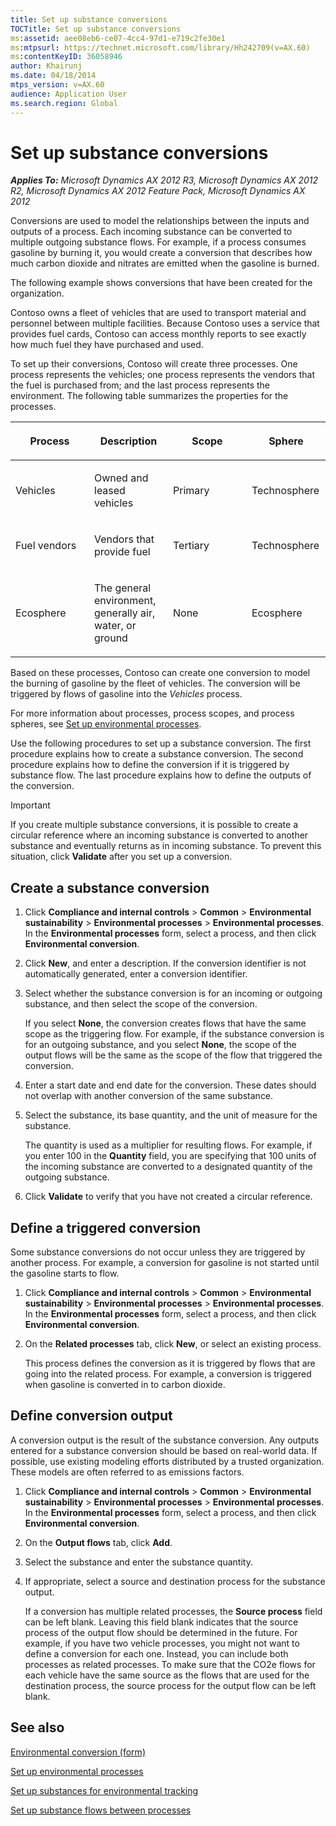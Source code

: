 ```yaml
---
title: Set up substance conversions
TOCTitle: Set up substance conversions
ms:assetid: aee08eb6-ce07-4cc4-97d1-e719c2fe30e1
ms:mtpsurl: https://technet.microsoft.com/library/Hh242709(v=AX.60)
ms:contentKeyID: 36058946
author: Khairunj
ms.date: 04/18/2014
mtps_version: v=AX.60
audience: Application User
ms.search.region: Global
---
```


# Set up substance conversions 


_**Applies To:** Microsoft Dynamics AX 2012 R3, Microsoft Dynamics AX 2012 R2, Microsoft Dynamics AX 2012 Feature Pack, Microsoft Dynamics AX 2012_

Conversions are used to model the relationships between the inputs and outputs of a process. Each incoming substance can be converted to multiple outgoing substance flows. For example, if a process consumes gasoline by burning it, you would create a conversion that describes how much carbon dioxide and nitrates are emitted when the gasoline is burned.

The following example shows conversions that have been created for the organization.

Contoso owns a fleet of vehicles that are used to transport material and personnel between multiple facilities. Because Contoso uses a service that provides fuel cards, Contoso can access monthly reports to see exactly how much fuel they have purchased and used.

To set up their conversions, Contoso will create three processes. One process represents the vehicles; one process represents the vendors that the fuel is purchased from; and the last process represents the environment. The following table summarizes the properties for the processes.

<table>
<colgroup>
<col style="width: 25%" />
<col style="width: 25%" />
<col style="width: 25%" />
<col style="width: 25%" />
</colgroup>
<thead>
<tr class="header">
<th><p>Process</p></th>
<th><p>Description</p></th>
<th><p>Scope</p></th>
<th><p>Sphere</p></th>
</tr>
</thead>
<tbody>
<tr class="odd">
<td><p>Vehicles</p></td>
<td><p>Owned and leased vehicles</p></td>
<td><p>Primary</p></td>
<td><p>Technosphere</p></td>
</tr>
<tr class="even">
<td><p>Fuel vendors</p></td>
<td><p>Vendors that provide fuel</p></td>
<td><p>Tertiary</p></td>
<td><p>Technosphere</p></td>
</tr>
<tr class="odd">
<td><p>Ecosphere</p></td>
<td><p>The general environment, generally air, water, or ground</p></td>
<td><p>None</p></td>
<td><p>Ecosphere</p></td>
</tr>
</tbody>
</table>


Based on these processes, Contoso can create one conversion to model the burning of gasoline by the fleet of vehicles. The conversion will be triggered by flows of gasoline into the *Vehicles* process.

For more information about processes, process scopes, and process spheres, see [Set up environmental processes](set-up-environmental-processes.md).

Use the following procedures to set up a substance conversion. The first procedure explains how to create a substance conversion. The second procedure explains how to define the conversion if it is triggered by substance flow. The last procedure explains how to define the outputs of the conversion.


> [!IMPORTANT]
> <P>If you create multiple substance conversions, it is possible to create a circular reference where an incoming substance is converted to another substance and eventually returns as in incoming substance. To prevent this situation, click <STRONG>Validate</STRONG> after you set up a conversion.</P>



## Create a substance conversion

1.  Click **Compliance and internal controls** \> **Common** \> **Environmental sustainability** \> **Environmental processes** \> **Environmental processes**. In the **Environmental processes** form, select a process, and then click **Environmental conversion**.

2.  Click **New**, and enter a description. If the conversion identifier is not automatically generated, enter a conversion identifier.

3.  Select whether the substance conversion is for an incoming or outgoing substance, and then select the scope of the conversion.
    
    If you select **None**, the conversion creates flows that have the same scope as the triggering flow. For example, if the substance conversion is for an outgoing substance, and you select **None**, the scope of the output flows will be the same as the scope of the flow that triggered the conversion.

4.  Enter a start date and end date for the conversion. These dates should not overlap with another conversion of the same substance.

5.  Select the substance, its base quantity, and the unit of measure for the substance.
    
    The quantity is used as a multiplier for resulting flows. For example, if you enter 100 in the **Quantity** field, you are specifying that 100 units of the incoming substance are converted to a designated quantity of the outgoing substance.

6.  Click **Validate** to verify that you have not created a circular reference.

## Define a triggered conversion

Some substance conversions do not occur unless they are triggered by another process. For example, a conversion for gasoline is not started until the gasoline starts to flow.

1.  Click **Compliance and internal controls** \> **Common** \> **Environmental sustainability** \> **Environmental processes** \> **Environmental processes**. In the **Environmental processes** form, select a process, and then click **Environmental conversion**.

2.  On the **Related processes** tab, click **New**, or select an existing process.
    
    This process defines the conversion as it is triggered by flows that are going into the related process. For example, a conversion is triggered when gasoline is converted in to carbon dioxide.

## Define conversion output

A conversion output is the result of the substance conversion. Any outputs entered for a substance conversion should be based on real-world data. If possible, use existing modeling efforts distributed by a trusted organization. These models are often referred to as emissions factors.

1.  Click **Compliance and internal controls** \> **Common** \> **Environmental sustainability** \> **Environmental processes** \> **Environmental processes**. In the **Environmental processes** form, select a process, and then click **Environmental conversion**.

2.  On the **Output flows** tab, click **Add**.

3.  Select the substance and enter the substance quantity.

4.  If appropriate, select a source and destination process for the substance output.
    
    If a conversion has multiple related processes, the **Source process** field can be left blank. Leaving this field blank indicates that the source process of the output flow should be determined in the future. For example, if you have two vehicle processes, you might not want to define a conversion for each one. Instead, you can include both processes as related processes. To make sure that the CO2e flows for each vehicle have the same source as the flows that are used for the destination process, the source process for the output flow can be left blank.

## See also

[Environmental conversion (form)](https://technet.microsoft.com/library/hh209652\(v=ax.60\))

[Set up environmental processes](set-up-environmental-processes.md)

[Set up substances for environmental tracking](set-up-substances-for-environmental-tracking.md)

[Set up substance flows between processes](set-up-substance-flows-between-processes.md)

  


